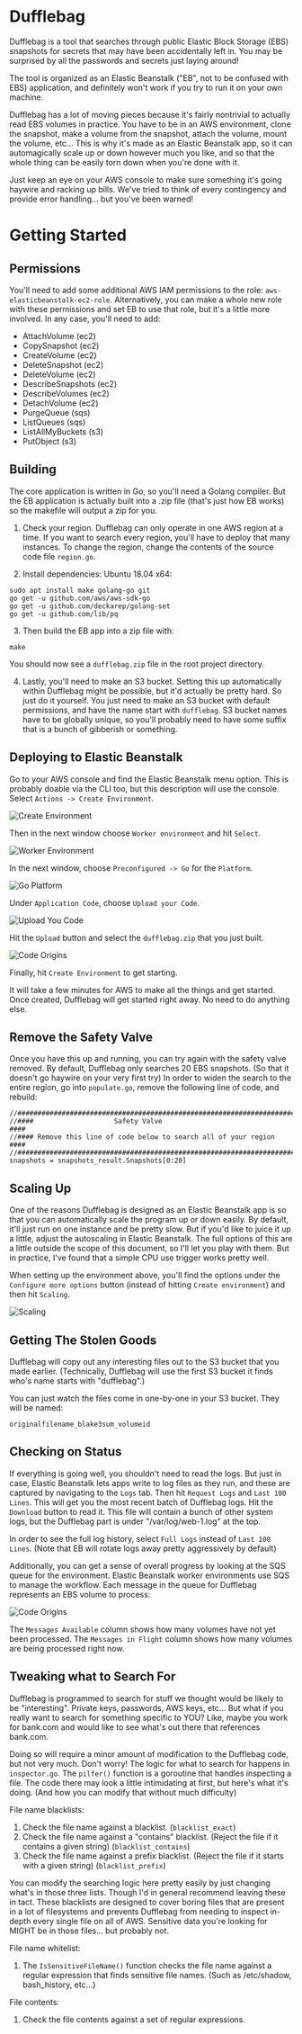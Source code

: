 # Dufflebag

Dufflebag is a tool that searches through public Elastic Block Storage (EBS) snapshots for secrets that may have been accidentally left in. You may be surprised by all the passwords and secrets just laying around!

The tool is organized as an Elastic Beanstalk ("EB", not to be confused with EBS) application, and definitely won't work if you try to run it on your own machine.

Dufflebag has a lot of moving pieces because it's fairly nontrivial to actually read EBS volumes in practice. You have to be in an AWS environment, clone the snapshot, make a volume from the snapshot, attach the volume, mount the volume, etc... This is why it's made as an Elastic Beanstalk app, so it can automagically scale up or down however much you like, and so that the whole thing can be easily torn down when you're done with it.

Just keep an eye on your AWS console to make sure something it's going haywire and racking up bills. We've tried to think of every contingency and provide error handling... but you've been warned!

# Getting Started

## Permissions
You'll need to add some additional AWS IAM permissions to the role: `aws-elasticbeanstalk-ec2-role`. Alternatively, you can make a whole new role with these permissions and set EB to use that role, but it's a little more involved. In any case, you'll need to add:

* AttachVolume (ec2)
* CopySnapshot (ec2)
* CreateVolume (ec2)
* DeleteSnapshot (ec2)
* DeleteVolume (ec2)
* DescribeSnapshots (ec2)
* DescribeVolumes (ec2)
* DetachVolume (ec2)
* PurgeQueue (sqs)
* ListQueues (sqs)
* ListAllMyBuckets (s3)
* PutObject (s3)

## Building

The core application is written in Go, so you'll need a Golang compiler. But the EB application is actually built into a .zip file (that's just how EB works) so the makefile will output a zip for you.

1. Check your region. Dufflebag can only operate in one AWS region at a time. If you want to search every region, you'll have to deploy that many instances. To change the region, change the contents of the source code file `region.go`.

2. Install dependencies: Ubuntu 18.04 x64:

```
sudo apt install make golang-go git
go get -u github.com/aws/aws-sdk-go
go get -u github.com/deckarep/golang-set
go get -u github.com/lib/pq
```

3. Then build the EB app into a zip file with:

```
make
```

You should now see a `dufflebag.zip` file in the root project directory.

4. Lastly, you'll need to make an S3 bucket. Setting this up automatically within Dufflebag might be possible, but it'd actually be pretty hard. So just do it yourself. You just need to make an S3 bucket with default permissions, and have the name start with `dufflebag`. S3 bucket names have to be globally unique, so you'll probably need to have some suffix that is a bunch of gibberish or something.

## Deploying to Elastic Beanstalk

Go to your AWS console and find the Elastic Beanstalk menu option. This is probably doable via the CLI too, but this description will use the console. Select `Actions -> Create Environment`.

![Create Environment](images/1_create_environment.png)

Then in the next window choose `Worker environment` and hit `Select`.

![Worker Environment](images/2_worker_environment.png)

In the next window, choose `Preconfigured -> Go` for the `Platform`.

![Go  Platform](images/3_go_platform.png)

 Under `Application Code`, choose `Upload your Code`.

![Upload You Code](images/4_upload_your_code.png)

Hit the `Upload` button and select the `dufflebag.zip` that you just built.

![Code Origins](images/5_source_code_origin.png)

Finally, hit `Create Environment` to get starting.

It will take a few minutes for AWS to make all the things and get started. Once created, Dufflebag will get started right away. No need to do anything else.

## Remove the Safety Valve

Once you have this up and running, you can try again with the safety valve removed. By default, Dufflebag only searches 20 EBS snapshots. (So that it doesn't go haywire on your very first try) In order to widen the search to the entire region, go into `populate.go`, remove the following line of code, and rebuild:

```
//#####################################################################
//####                    Safety Valve                             ####
//#### Remove this line of code below to search all of your region ####
//#####################################################################
snapshots = snapshots_result.Snapshots[0:20]
```

## Scaling Up

One of the reasons Dufflebag is designed as an Elastic Beanstalk app is so that you can automatically scale the program up or down easily. By default, it'll just run on one instance and be pretty slow. But if you'd like to juice it up a little, adjust the autoscaling in Elastic Beanstalk. The full options of this are a little outside the scope of this document, so I'll let you play with them. But in practice, I've found that a simple CPU use trigger works pretty well.

When setting up the environment above, you'll find the options under the `Configure more options` button (instead of hitting `Create environment`) and then hit `Scaling`.

![Scaling](images/6_scaling.png)

## Getting The Stolen Goods

Dufflebag will copy out any interesting files out to the S3 bucket that you made earlier. (Technically, Dufflebag will use the first S3 bucket it finds who's name starts with "dufflebag".)

You can just watch the files come in one-by-one in your S3 bucket. They will be named:

`originalfilename_blake3sum_volumeid`

## Checking on Status

If everything is going well, you shouldn't need to read the logs. But just in case, Elastic Beanstalk lets apps write to log files as they run, and these are captured by navigating to the `Logs` tab. Then hit `Request Logs` and `Last 100 Lines`. This will get you the most recent batch of Dufflebag logs. Hit the `Download` button to read it. This file will contain a bunch of other system logs, but the Dufflebag part is under "/var/log/web-1.log" at the top.

In order to see the full log history, select `Full Logs` instead of `Last 100 Lines`. (Note that EB will rotate logs away pretty aggressively by default)

Additionally, you can get a sense of overall progress by looking at the SQS queue for the environment. Elastic Beanstalk worker environments use SQS to manage the workflow. Each message in the queue for Dufflebag represents an EBS volume to process:

![Code Origins](images/7_sqs_queues.png)

The `Messages Available` column shows how many volumes have not yet been processed. The `Messages in Flight` column shows how many volumes are being processed right now.

## Tweaking what to Search For

Dufflebag is programmed to search for stuff we thought would be likely to be "interesting". Private keys, passwords, AWS keys, etc... But what if you really want to search for something specific to YOU? Like, maybe you work for bank.com and would like to see what's out there that references bank.com.

Doing so will require a minor amount of modification to the Dufflebag code, but not very much. Don't worry! The logic for what to search for happens in `inspector.go`. The `pilfer()` function is a goroutine that handles inspecting a file. The code there may look a little intimidating at first, but here's what it's doing. (And how you can modify that without much difficulty)

File name blacklists:
1. Check the file name against a blacklist. (`blacklist_exact`)
2. Check the file name against a "contains" blacklist. (Reject the file if it contains a given string) (`blacklist_contains`)
3. Check the file name against a prefix blacklist. (Reject the file if it starts with a given string) (`blacklist_prefix`)

You can modify the searching logic here pretty easily by just changing what's in those three lists. Though I'd in general recommend leaving these in tact. These blacklists are designed to cover boring files that are present in a lot of filesystems and prevents Dufflebag from needing to inspect in-depth every single file on all of AWS. Sensitive data you're looking for MIGHT be in those files... but probably not.

File name whitelist:
1. The `IsSensitiveFileName()` function checks the file name against a regular expression that finds sensitive file names. (Such as /etc/shadow, bash_history, etc...)

File contents:
1. Check the file contents against a set of regular expressions.
